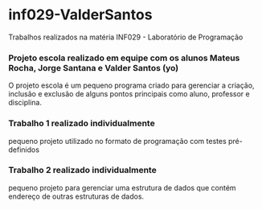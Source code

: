 # inf029-ValderSantos

Trabalhos realizados na matéria INF029 - Laboratório de Programação

### Projeto escola realizado em equipe com os alunos Mateus Rocha, Jorge Santana e Valder Santos (yo)

O projeto escola é um pequeno programa criado para gerenciar a criação, inclusão e exclusão de alguns pontos principais como aluno, professor e disciplina.

### Trabalho 1 realizado individualmente

pequeno projeto utilizado no formato de programação com testes pré-definidos 

### Trabalho 2 realizado individualmente

pequeno projeto para gerenciar uma estrutura de dados que contém endereço de outras estruturas de dados.

